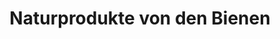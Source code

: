 ---
title: "Naturprodukte von den Bienen"
url: /graz/naturprodukte-von-den-bienen/
shop: Lebensmittel
---